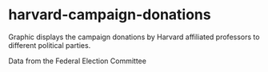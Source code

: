 # harvard-campaign-donations

Graphic displays the campaign donations by Harvard affiliated professors to different political parties. 

Data from the Federal Election Committee
